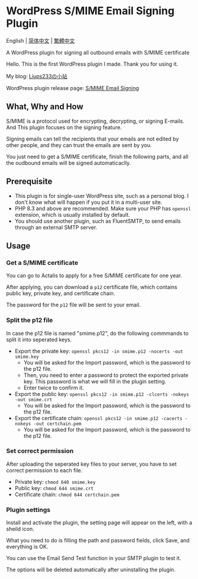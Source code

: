 # WordPress S/MIME Email Signing Plugin

English | [简体中文](https://github.com/liups233/wordpress-smime-email-signing/blob/main/README.zh-CN.md) | [繁體中文](https://github.com/liups233/wordpress-smime-email-signing/blob/main/README.zh-TW.md)

A WordPress plugin for signing all outbound emails with S/MIME certificate

Hello. This is the first WordPress plugin I made. Thank you for using it. 

My blog: [Liups233の小站](https://www.liups.net)

WordPress plugin release page: [S/MIME Email Signing](https://wordpress.org/plugins/smime-email-signing/)

## What, Why and How
S/MIME is a protocol used for encrypting, decrypting, or signing E-mails. And This plugin focuses on the signing feature. 

Signing emails can tell the recipients that your emails are not edited by other people, and they can trust the emails are sent by you. 

You just need to get a S/MIME certificate, finish the following parts, and all the oudbound emails will be signed automaticaclly. 

## Prerequisite
- This plugin is for single-user WordPress site, such as a personal blog. I don't know what will happen if you put it in a multi-user site.
- PHP 8.3 and above are recommended. Make sure your PHP has `openssl` extension, which is usually installed by default.
- You should use another plugin, such as FluentSMTP, to send emails through an external SMTP server. 

## Usage
### Get a S/MIME certificate
You can go to Actalis to apply for a free S/MIME certificate for one year. 

After applying, you can download a `p12` certificate file, which contains public key, private key, and certificate chain. 

The password for the `p12` file will be sent to your email. 

### Split the p12 file
In case the p12 file is named "smime.p12", do the following commmands to split it into seperated keys. 
- Export the private key: `openssl pkcs12 -in smime.p12 -nocerts -out smime.key`
  - You will be asked for the Import password, which is the password to the p12 file.
  - Then, you need to enter a password to protect the exported private key. This password is what we will fill in the plugin setting.
  - Enter twice to confirm it.
- Export the public key: `openssl pkcs12 -in smime.p12 -clcerts -nokeys -out smime.crt`
  - You will be asked for the Import password, which is the password to the p12 file.
- Export the certificate chain: `openssl pkcs12 -in smime.p12 -cacerts -nokeys -out certchain.pem`
  - You will be asked for the Import password, which is the password to the p12 file.

### Set correct permission
After uploading the seperated key files to your server, you have to set correct permission to each file. 
- Private key: `chmod 640 smime.key`
- Public key: `chmod 644 smime.crt`
- Certificate chain: `chmod 644 certchain.pem`

### Plugin settings
Install and activate the plugin, the setting page will appear on the left, with a sheild icon.

What you need to do is filling the path and password fields, click Save, and everything is OK. 

You can use the Email Send Test function in your SMTP plugin to test it. 

The options will be deleted automatically after uninstalling the plugin. 
